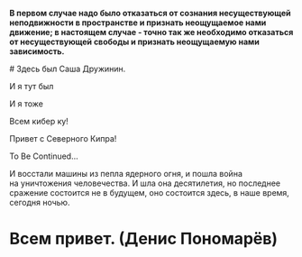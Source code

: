 <p><b>В первом случае надо было отказаться от сознания несуществующей неподвижности в пространстве и признать неощущаемое нами движение; в настоящем случае - точно так же необходимо отказаться от несуществующей свободы и признать неощущаемую нами зависимость.</b></p>
# Здесь был Саша Дружинин.

И я тут был

И я тоже

Всем кибер ку!

Привет с Северного Кипра!

To Be Continued...

И восстали машины из пепла ядерного огня, и пошла война на уничтожения человечества. И шла она десятилетия, но последнее сражение состоится не в будущем, оно состоится здесь, в наше время, сегодня ночью.

# Всем привет. (Денис Пономарёв)
